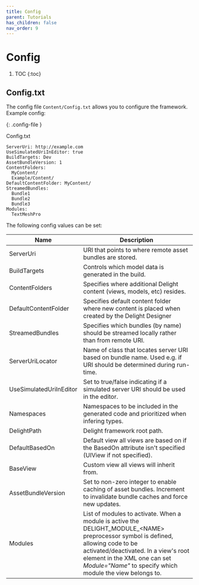 ```yaml
---
title: Config
parent: Tutorials
has_children: false
nav_order: 9
---
```

# Config

1. TOC
{:toc}

## Config.txt

The config file `Content/Config.txt` allows you to configure the framework. Example config:

{: .config-file }

Config.txt

```
ServerUri: http://example.com
UseSimulatedUriInEditor: true
BuildTargets: Dev
AssetBundleVersion: 1
ContentFolders:
  MyContent/
  Example/Content/
DefaultContentFolder: MyContent/
StreamedBundles:
  Bundle1
  Bundle2
  Bundle3
Modules: 
  TextMeshPro
```

The following config values can be set:

| Name                    | Description                                                  |
| ----------------------- | ------------------------------------------------------------ |
| ServerUri               | URI that points to where remote asset bundles are stored.    |
| BuildTargets            | Controls which model data is generated in the build.         |
| ContentFolders          | Specifies where additional Delight content (views, models, etc) resides. |
| DefaultContentFolder    | Specifies default content folder where new content is placed when created by the Delight Designer |
| StreamedBundles         | Specifies which bundles (by name) should be streamed locally rather than from remote URI. |
| ServerUriLocator        | Name of class that locates server URI based on bundle name. Used e.g. if URI should be determined during run-time. |
| UseSimulatedUriInEditor | Set to true/false indicating if a simulated server URI should be used in the editor. |
| Namespaces              | Namespaces to be included in the generated code and prioritized when infering types. |
| DelightPath             | Delight framework root path.                                 |
| DefaultBasedOn          | Default view all views are based on if the BasedOn attribute isn't specified (UIView if not specified). |
| BaseView                | Custom view all views will inherit from.                     |
| AssetBundleVersion      | Set to non-zero integer to enable caching of asset bundles. Increment to invalidate bundle caches and force new updates. |
| Modules                 | List of modules to activate. When a module is active the DELIGHT_MODULE_\<NAME\> preprocessor symbol is defined, allowing code to be activated/deactivated. In a view's  root element in the XML one can set *Module="Name"* to specify which module the view belongs to. |



